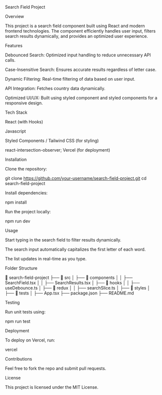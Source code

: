 Search Field Project

Overview

This project is a search field component built using React and modern frontend technologies. The component efficiently handles user input, filters search results dynamically, and provides an optimized user experience.

Features

Debounced Search: Optimized input handling to reduce unnecessary API calls.

Case-Insensitive Search: Ensures accurate results regardless of letter case.

Dynamic Filtering: Real-time filtering of data based on user input.

API Integration: Fetches country data dynamically.

Optimized UI/UX: Built using styled component and styled components for a responsive design.

Tech Stack

React (with Hooks)

Javascript

Styled Components / Tailwind CSS (for styling)

react-intersection-observer;
Vercel (for deployment)

Installation

Clone the repository:

git clone https://github.com/your-username/search-field-project.git
cd search-field-project

Install dependencies:

npm install

Run the project locally:

npm run dev

Usage

Start typing in the search field to filter results dynamically.

The search input automatically capitalizes the first letter of each word.

The list updates in real-time as you type.

Folder Structure

📂 search-field-project
├── 📂 src
│ ├── 📂 components
│ │ ├── SearchField.tsx
│ │ ├── SearchResults.tsx
│ ├── 📂 hooks
│ │ ├── useDebounce.ts
│ ├── 📂 redux
│ │ ├── searchSlice.ts
│ ├── 📂 styles
│ ├── 📂 tests
│ ├── App.tsx
├── package.json
├── README.md

Testing

Run unit tests using:

npm run test

Deployment

To deploy on Vercel, run:

vercel

Contributions

Feel free to fork the repo and submit pull requests.

License

This project is licensed under the MIT License.
